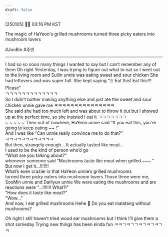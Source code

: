 ```yaml
---
draft: false
---
```

[250105] 🐣💭 03:16 PM KST

The magic of HaYeon's grilled mushrooms turned three picky eaters into mushroom lovers
 
#JooBin #주빈
___

I had so so sooo many things I wanted to say
but I can’t remember any of them
Oh right
Yesterday, I was trying to figure out what to eat
so I went out to the living room
and Sullin unnie was eating sweet and sour chicken 
She had leftovers and was super full. She kept saying 
“☃️ Eat this! Eat this!!! Please”  
ㅋㅋㅋㅋㅋㅋㅋㅋㅋㅋㅋㅋㅋ  
So I didn’t bother making anything else
and just ate the sweet and sour chicken unnie gave me
ㅋㅋㅋㅋㅋㅋㅋㅋㅋㅋㅋㅋㅋㅋㅋ  
She said she had too much left and was about to throw it out
but I showed up at the perfect time, so she insisted I eat it
ㅋㅋㅋㅋㅋㅋㅋ  
~ ~ ~ ~ ~
Then out of nowhere, HaYeon unnie said
“If you eat this, you’re going to keep eating ~~ !”  
And I was like “Can unnie really convince me to do that?”  
ㅋㄱㅋㄱㅋㄱㅋㄱㅋㄱㄱㅋ  
But then, strangely enough... 
It actually tasted like meat...  
I used to be the kind of person who’d go  
“What are you talking about?”  
whenever someone said “Mushrooms taste like meat when grilled ~~~ ”  
But now I get it...!!!!!!!  
What’s even crazier is that HaYeon unnie’s grilled mushrooms  
turned three picky eaters into mushroom lovers
Those three were me, SooMin unnie and DaHyun unnie 
We were eating the mushrooms and are reactions were
“…!!!!!!! What?!"  
"How does it taste like meat?"  
"Wow…”  
And now, I eat grilled mushrooms
Hehe
🫧 Do you eat malatang without mushrooms?

Oh right
I still haven’t tried wood ear mushrooms 
but I think I’ll give them a shot someday
Trying new things has been kinda fun
ㅋㅋㄱㅋㄱㄱㅋㄱㅋㄱㅋㄱㅋ